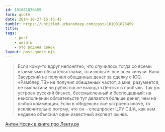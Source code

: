 ```yaml
---
id: 101081876459
form: quote
date: 2014-10-27 15:16:43
tumblr: https://untitled.urbansheep.com/post/101081876459
title: 
tags:
    - post
    - цитаты
    - это родина сынок
layout: post-quote.njk
---
```


<blockquote>
Если кому-то вдруг непонятно, что случилось тогда со всеми взаимными обязательствами, то извольте: все всех кинули. Ваня Засурский не получил обещанных денег за сделку с ICQ, «Рамблер ТВ» не получил обещанных частот, а мне, разумеется, не выплатили ни рубля после выхода «Ленты» в прибыль. Так уж устроен русский бизнес, бессмысленный и беспощадный: на неисполнении обязательств тут делается больше денег, чем на любой коммерции. Если в «Яндексе» все устроено иначе, то исключительно потому, что он – спецпроект ЦРУ США, как нам недавно объяснил один известный эксперт рынка.
</blockquote>

<a href="http://mybook.ru/author/kollektiv-avtorov/dorogaya-redakciya-podlinnaya-istoriya-lentyru-ras/citations/">Антон Носик в книге про Ленту.ру</a>
